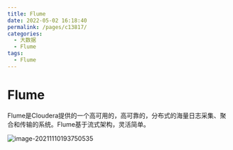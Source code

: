 ```yaml
---
title: Flume
date: 2022-05-02 16:18:40
permalink: /pages/c13817/
categories:
  - 大数据
  - Flume
tags:
  - Flume
---
```

# Flume

Flume是Cloudera提供的一个高可用的，高可靠的，分布式的海量日志采集、聚合和传输的系统。Flume基于流式架构，灵活简单。

![image-20211110193750535](https://cdn.jsdelivr.net/gh/Iekrwh/images/md-images/image-20211110193750535.png)

